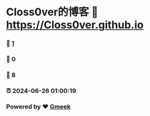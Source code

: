 # Closs0ver的博客 :link: https://Closs0ver.github.io 
### :page_facing_up: [1](https://Closs0ver.github.io/tag.html) 
### :speech_balloon: 0 
### :hibiscus: 8 
### :alarm_clock: 2024-06-26 01:00:19 
### Powered by :heart: [Gmeek](https://github.com/Meekdai/Gmeek)
